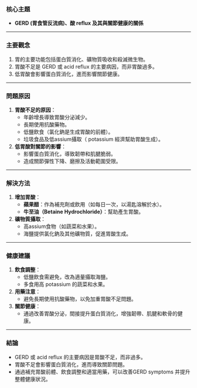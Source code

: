 ### 核心主題  
- **GERD (胃食管反流病)、酸 reflux 及其與關節健康的關係**  

---

### 主要觀念  
1. 胃的主要功能包括蛋白質消化、礦物質吸收和殺滅微生物。
2. 胃酸不足是 GERD 或 acid reflux 的主要病因，而非胃酸過多。
3. 低胃酸會影響蛋白質消化，進而影響關節健康。

---

### 問題原因  
1. **胃酸不足的原因**：  
   - 年齡增長導致胃酸分泌減少。  
   - 長期使用抗酸藥物。  
   - 低鹽飲食（氯化鈉是生成胃酸的前體）。  
   - 垃圾食品及低assium攝取（ potassium 經濟幫助胃酸生成）。  
2. **低胃酸對關節的影響**：  
   - 影響蛋白質消化，導致韌帶和肌腱脆弱。  
   - 造成關節彈性下降、磨擦及活動範圍受限。  

---

### 解決方法  
1. **增加胃酸**：  
   - **蘋果醋**：作為補充劑或飲用（如每日一次，以湯匙溶解於水）。  
   - **牛至油（Betaine Hydrochloride）**：幫助產生胃酸。  
2. **礦物質攝取**：  
   - 高assium食物（如蔬菜和水果）。  
   - 海鹽提供氯化鈉及其他礦物質，促進胃酸生成。  

---

### 健康建議  
1. **飲食調整**：  
   - 低鹽飲食需避免，改為適量攝取海鹽。  
   - 多食用高 potassium 的蔬菜和水果。  
2. **用藥注意**：  
   - 避免長期使用抗酸藥物，以免加重胃酸不足問題。  
3. **關節健康**：  
   - 通過改善胃酸分泌，間接提升蛋白質消化，增強韌帶、肌腱和軟骨的健康。  

---

### 結論  
- GERD 或 acid reflux 的主要病因是胃酸不足，而非過多。  
- 胃酸不足會影響蛋白質消化，進而導致關節問題。  
- 通過補充胃酸前體、飲食調整和適當用藥，可以改善GERD symptoms 并提升整體健康狀況。